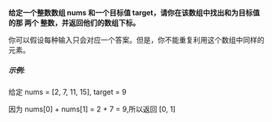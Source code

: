**给定一个整数数组 nums 和一个目标值 target，请你在该数组中找出和为目标值的那 两个 整数，并返回他们的数组下标。**

你可以假设每种输入只会对应一个答案。但是，你不能重复利用这个数组中同样的元素。

##### 示例:

给定 nums = [2, 7, 11, 15], target = 9

因为 nums[0] + nums[1] = 2 + 7 = 9,所以返回 [0, 1]
